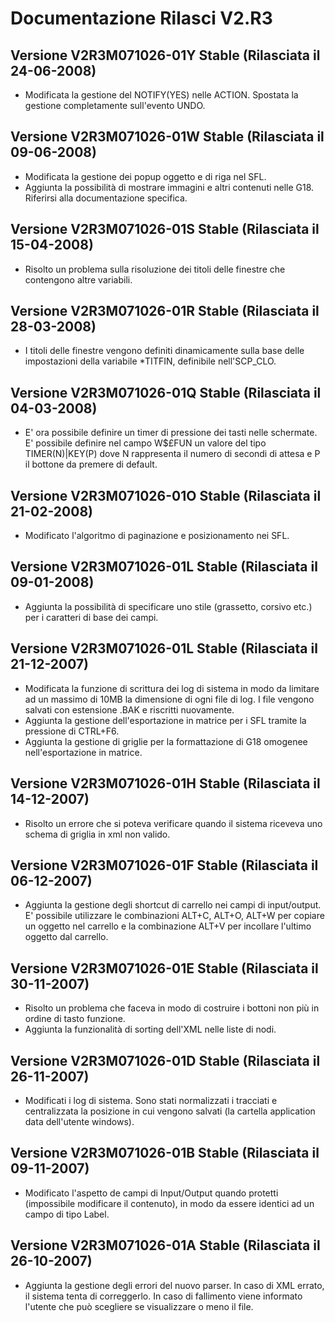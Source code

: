 # Documentazione Rilasci V2.R3

## Versione V2R3M071026-01Y Stable (Rilasciata il 24-06-2008)

- Modificata la gestione del NOTIFY(YES) nelle ACTION. Spostata la gestione completamente sull'evento UNDO.

## Versione V2R3M071026-01W Stable (Rilasciata il 09-06-2008)

- Modificata la gestione dei popup oggetto e di riga nel SFL.
- Aggiunta la possibilità di mostrare immagini e altri contenuti nelle G18. Riferirsi alla documentazione specifica.

## Versione V2R3M071026-01S Stable (Rilasciata il 15-04-2008)

- Risolto un problema sulla risoluzione dei titoli delle finestre che contengono altre variabili.

## Versione V2R3M071026-01R Stable (Rilasciata il 28-03-2008)

- I titoli delle finestre vengono definiti dinamicamente sulla base delle impostazioni della variabile \*TITFIN, definibile nell'SCP_CLO.

## Versione V2R3M071026-01Q Stable (Rilasciata il 04-03-2008)

- E' ora possibile definire un timer di pressione dei tasti nelle schermate. E' possibile definire nel campo W$£FUN un valore del tipo TIMER(N)|KEY(P) dove N rappresenta il numero di secondi di attesa e P il bottone da premere di default.

## Versione V2R3M071026-01O Stable (Rilasciata il 21-02-2008)

- Modificato l'algoritmo di paginazione e posizionamento nei SFL.

## Versione V2R3M071026-01L Stable (Rilasciata il 09-01-2008)

- Aggiunta la possibilità di specificare uno stile (grassetto, corsivo etc.) per i caratteri di base dei campi.

## Versione V2R3M071026-01L Stable (Rilasciata il 21-12-2007)

- Modificata la funzione di scrittura dei log di sistema in modo da limitare ad un massimo di 10MB la dimensione di ogni file di log. I file vengono salvati con estensione .BAK e riscritti nuovamente.
- Aggiunta la gestione dell'esportazione in matrice per i SFL tramite la pressione di CTRL+F6.
- Aggiunta la gestione di griglie per la formattazione di G18 omogenee nell'esportazione in matrice.

## Versione V2R3M071026-01H Stable (Rilasciata il 14-12-2007)

- Risolto un errore che si poteva verificare quando il sistema riceveva uno schema di griglia in xml non valido.

## Versione V2R3M071026-01F Stable (Rilasciata il 06-12-2007)

- Aggiunta la gestione degli shortcut di carrello nei campi di input/output. E' possibile utilizzare le combinazioni ALT+C, ALT+O, ALT+W per copiare un oggetto nel carrello e la combinazione ALT+V per incollare l'ultimo oggetto dal carrello.

## Versione V2R3M071026-01E Stable (Rilasciata il 30-11-2007)

- Risolto un problema che faceva in modo di costruire i bottoni non più in ordine di tasto funzione.
- Aggiunta la funzionalità di sorting dell'XML nelle liste di nodi.

## Versione V2R3M071026-01D Stable (Rilasciata il 26-11-2007)

- Modificati i log di sistema. Sono stati normalizzati i tracciati e centralizzata la posizione in cui vengono salvati (la cartella application data dell'utente windows).

## Versione V2R3M071026-01B Stable (Rilasciata il 09-11-2007)

- Modificato l'aspetto de campi di Input/Output quando protetti (impossibile modificare il contenuto), in modo da essere identici ad un campo di tipo Label.

## Versione V2R3M071026-01A Stable (Rilasciata il 26-10-2007)

- Aggiunta la gestione degli errori del nuovo parser. In caso di XML errato, il sistema tenta di correggerlo. In caso di fallimento viene informato l'utente che può scegliere se visualizzare o meno il file.

